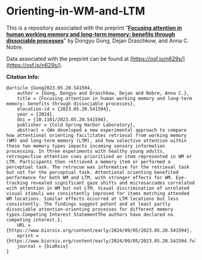 # Orienting-in-WM-and-LTM

This is a repository associated with the preprint "**[Focusing attention in human working memory and long-term memory: benefits through dissociable processes](https://www.biorxiv.org/content/10.1101/2023.05.20.541594v2)**" by Dongyu Gong, Dejan Draschkow, and Anna C. Nobre.

Data associated with the preprint can be found at [https://osf.io/n629s/](https://osf.io/n629s/).

**Citation Info:**
```
@article {Gong2023.05.20.541594,
	author = {Gong, Dongyu and Draschkow, Dejan and Nobre, Anna C.},
	title = {Focusing attention in human working memory and long-term memory: benefits through dissociable processes},
	elocation-id = {2023.05.20.541594},
	year = {2024},
	doi = {10.1101/2023.05.20.541594},
	publisher = {Cold Spring Harbor Laboratory},
	abstract = {We developed a new experimental approach to compare how attentional orienting facilitates retrieval from working memory (WM) and long-term memory (LTM), and how selective attention within these two memory types impacts incoming sensory information processing. In three experiments with healthy young adults, retrospective attention cues prioritized an item represented in WM or LTM. Participants then retrieved a memory item or performed a perceptual task. The retrocue was informative for the retrieval task but not for the perceptual task. Attentional orienting benefited performance for both WM and LTM, with stronger effects for WM. Eye-tracking revealed significant gaze shifts and microsaccades correlated with attention in WM but not LTM. Visual discrimination of unrelated visual stimuli was consistently improved for items matching attended WM locations. Similar effects occurred at LTM locations but less consistently. The findings suggest potent and at least partly dissociable attention-orienting processes for different memory types.Competing Interest StatementThe authors have declared no competing interest.},
	URL = {https://www.biorxiv.org/content/early/2024/09/05/2023.05.20.541594},
	eprint = {https://www.biorxiv.org/content/early/2024/09/05/2023.05.20.541594.full.pdf},
	journal = {bioRxiv}
}
```
